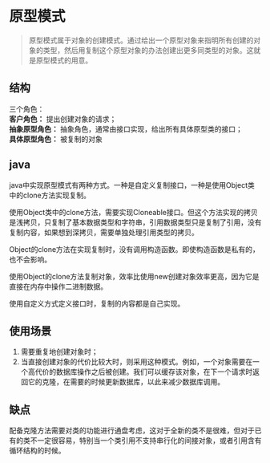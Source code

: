 # 原型模式

> 原型模式属于对象的创建模式。通过给出一个原型对象来指明所有创建的对象的类型，然后用复制这个原型对象的办法创建出更多同类型的对象。这就是原型模式的用意。  

## 结构
三个角色：  
**客户角色：** 提出创建对象的请求；  
**抽象原型角色：** 抽象角色，通常由接口实现，给出所有具体原型类的接口；  
**具体原型角色：** 被复制的对象  

## java
java中实现原型模式有两种方式。一种是自定义复制接口，一种是使用Object类中的clone方法实现复制。  

使用Object类中的clone方法，需要实现Cloneable接口。但这个方法实现的拷贝是浅拷贝，只复制了基本数据类型和字符串，引用数据类型只是复制了引用，没有复制内容，如果想到深拷贝，需要单独处理引用类型的拷贝。   

Object的clone方法在实现复制时，没有调用构造函数。即使构造函数是私有的，也不会影响。  

使用Object的clone方法复制对象，效率比使用new创建对象效率更高，因为它是直接在内存中操作二进制数据。  

使用自定义方式定义接口时，复制的内容都是自己实现。  

## 使用场景
1. 需要重复地创建对象时；  
2. 当直接创建对象的代价比较大时，则采用这种模式。例如，一个对象需要在一个高代价的数据库操作之后被创建。我们可以缓存该对象，在下一个请求时返回它的克隆，在需要的时候更新数据库，以此来减少数据库调用。  

## 缺点
配备克隆方法需要对类的功能进行通盘考虑，这对于全新的类不是很难，但对于已有的类不一定很容易，特别当一个类引用不支持串行化的间接对象，或者引用含有循环结构的时候。  
